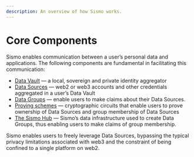 ```yaml
---
description: An overview of how Sismo works.
---
```


# Core Components

Sismo enables communication between a user’s personal data and applications. The following components are fundamental in facilitating this communication:

* [Data Vault](what-is-the-data-vault.md) — a local, sovereign and private identity aggregator
* [Data Sources](../../data-groups/data-groups-and-how-to-create-them/#data-sources) — web2 or web3 accounts and other credentials aggregated in a user’s Data Vault
* [Data Groups](../../data-groups/data-groups-and-how-to-create-them/#data-groups) — enable users to make claims about their Data Sources.
* [Proving schemes](proving-schemes/) — cryptographic circuits that enable users to prove ownership of Data Sources and group membership of Data Sources
* [The Sismo Hub](./#what-is-the-sismo-hub) — Sismo’s data infrastructure used to create Data Groups, thus enabling users to make claims of group membership.

Sismo enables users to freely leverage Data Sources, bypassing the typical privacy limitations associated with web3 and the constraint of being confined to a single platform on web2.

##
